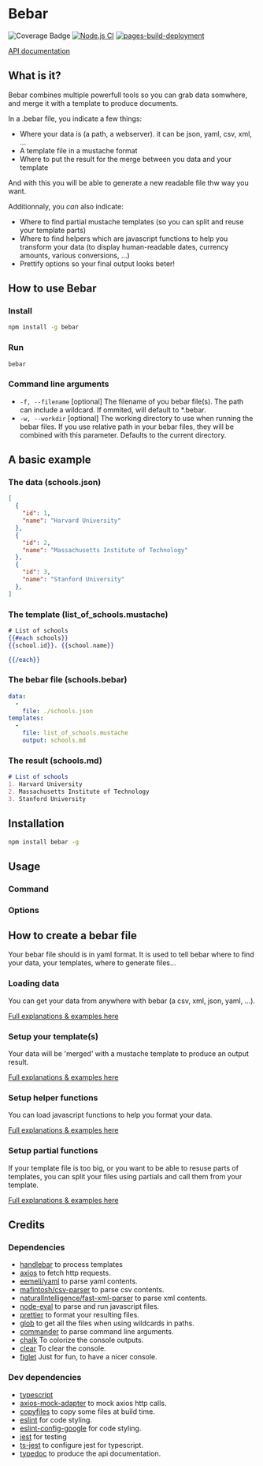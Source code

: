 # Bebar

![Coverage Badge](https://img.shields.io/endpoint?url=https://gist.githubusercontent.com/oYo-fr/d5057d855994a2ab855fe47788858e52/raw/typescript-template__heads_main.json)
[![Node.js CI](https://github.com/oYo-fr/typescript-template/actions/workflows/node.js.yml/badge.svg)](https://github.com/oYo-fr/typescript-template/actions/workflows/node.js.yml)
[![pages-build-deployment](https://github.com/oYo-fr/typescript-template/actions/workflows/pages/pages-build-deployment/badge.svg)](https://github.com/oYo-fr/typescript-template/actions/workflows/pages/pages-build-deployment)

[API documentation](https://oyo-fr/bebar.github.io)

## What is it?

Bebar combines multiple powerfull tools so you can grab data somwhere, and merge it with a template to produce documents.

In a .bebar file, you indicate a few things:

- Where your data is (a path, a webserver). it can be json, yaml, csv, xml, ...
- A template file in a mustache format
- Where to put the result for the merge between you data and your template

And with this you will be able to generate a new readable file thw way you want.

Additionnaly, you _can_ also indicate:

- Where to find partial mustache templates (so you can split and reuse your template parts)
- Where to find helpers which are javascript functions to help you transform your data (to display human-readable dates, currency amounts, various conversions, ...)
- Prettify options so your final output looks beter!

## How to use Bebar

### Install

``` bash
npm install -g bebar
```

### Run

``` bash
bebar
```

### Command line arguments

- `-f, --filename` [optional] The filename of you bebar file(s). The path can include a wildcard. If ommited, will default to *.bebar.
- `-w, --workdir` [optional] The working directory to use when running the bebar files. If you use relative path in your bebar files, they will be combined with this parameter. Defaults to the current directory.

## A basic example

### The data (schools.json)

``` json
[
  {
    "id": 1,
    "name": "Harvard University"
  },
  {
    "id": 2,
    "name": "Massachusetts Institute of Technology"
  },
  {
    "id": 3,
    "name": "Stanford University"
  },
]
```

### The template (list_of_schools.mustache)

``` hbs
# List of schools
{{#each schools}}
{{school.id}}. {{school.name}}

{{/each}}
```

### The bebar file (schools.bebar)

``` yaml
data:
  -
    file: ./schools.json
templates:
  -
    file: list_of_schools.mustache
    output: schools.md
```

### The result (schools.md)

``` markdown
# List of schools
1. Harvard University
2. Massachusetts Institute of Technology
3. Stanford University
```

## Installation

``` bash
npm install bebar -g
```

## Usage

### Command
<!-- TODO -->

### Options

## How to create a bebar file

Your bebar file should is in yaml format. It is used to tell bebar where to
find your data, your templates, where to generate files...

### Loading data

You can get your data from anywhere with bebar (a csv, xml, json, yaml, ...).

[Full explanations & examples here](HOWTO_LOAD_DATA.md)

### Setup your template(s)

Your data will be 'merged' with a mustache template to produce an output result.

[Full explanations & examples here](HOWTO_LOAD_TEMPLATES.md)

### Setup helper functions

You can load javascript functions to help you format your data.

[Full explanations & examples here](HOWTO_LOAD_HELPERS.md)

### Setup partial functions

If your template file is too big, or you want to be able to resuse parts of templates, you can split your files using partials and call them from your template.

[Full explanations & examples here](HOWTO_LOAD_PARTIALS.md)

## Credits

### Dependencies

- [handlebar](https://handlebarsjs.com/) to process templates
- [axios](https://axios-http.com/) to fetch http requests.
- [eemeli/yaml](https://eemeli.org/yaml/) to parse yaml contents.
- [mafintosh/csv-parser](https://github.com/mafintosh/csv-parser) to parse csv contents.
- [naturalIntelligence/fast-xml-parser](https://github.com/NaturalIntelligence/fast-xml-parser) to parse xml contents.
- [node-eval](https://github.com/node-eval/node-eval) to parse and run javascript files.
- [prettier](https://prettier.io/) to format your resulting files.
- [glob](https://github.com/isaacs/node-glob) to get all the files when using wildcards in paths.
- [commander](https://github.com/tj/commander.js) to parse command line arguments.
- [chalk](https://github.com/chalk/chalk) To colorize the console outputs.
- [clear](https://github.com/bahamas10/node-clear) To clear the console.
- [figlet](https://github.com/patorjk/figlet.js) Just for fun, to have a nicer console.

### Dev dependencies

- [typescript](https://www.typescriptlang.org/)
- [axios-mock-adapter](https://github.com/ctimmerm/axios-mock-adapter/) to mock axios http calls.
- [copyfiles](https://github.com/calvinmetcalf/copyfiles/) to copy some files at build time.
- [eslint](https://github.com/eslint/eslint) for code styling.
- [eslint-config-google](https://github.com/google/eslint-config-google) for code styling.
- [jest](https://jestjs.io/fr/) for testing
- [ts-jest](https://github.com/kulshekhar/ts-jest) to configure jest for typescript.
- [typedoc](https://typedoc.org/) to produce the api documentation.
